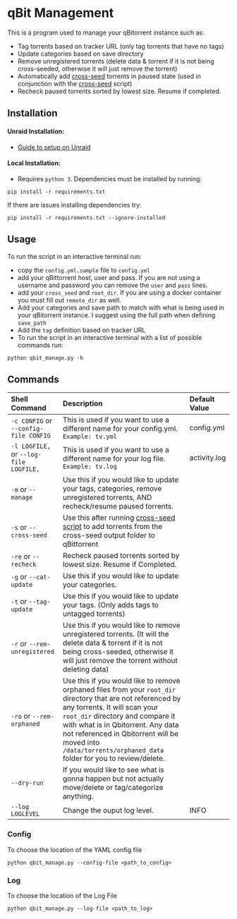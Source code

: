 # qBit Management
This is a program used to manage your qBitorrent instance such as:
* Tag torrents based on tracker URL (only tag torrents that have no tags)
* Update categories based on save directory
* Remove unregistered torrents (delete data & torrent if it is not being cross-seeded, otherwise it will just remove the torrent)
* Automatically add [cross-seed](https://github.com/mmgoodnow/cross-seed) torrents in paused state (used in conjunction with the [cross-seed](https://github.com/mmgoodnow/cross-seed) script)
* Recheck paused torrents sorted by lowest size. Resume if completed.

## Installation

#### Unraid Installation:
* [Guide to setup on Unraid](https://github.com/StuffAnThings/qbit_manage/wiki/qBit-Manager-on-unRAID)
#### Local Installation:
* Requires `python 3`. Dependencies must be installed by running:
```
pip install -r requirements.txt
```
If there are issues installing dependencies try:
```
pip install -r requirements.txt --ignore-installed
```

## Usage
To run the script in an interactive terminal run:
* copy the `config.yml.sample` file to `config.yml`
* add your qBittorrent host, user and pass. If you are not using a username and password you can remove the `user` and `pass` lines. 
* add your `cross_seed` and `root_dir`. If you are using a docker container you must fill out `remote_dir` as well.
* Add your categories and save path to match with what is being used in your qBitorrent instance. I suggest using the full path when defining `save_path`
* Add the `tag` definition based on tracker URL
* To run the script in an interactive terminal with a list of possible commands run:
```
python qbit_manage.py -h
```

## Commands
| Shell Command | Description | Default Value | 
| :------------ | :------------  | :------------ |
| `-c CONFIG` or `--config-file CONFIG`  | This is used if you want to use a different name for your config.yml. `Example: tv.yml`  | config.yml |
| `-l LOGFILE,` or `--log-file LOGFILE,` | This is used if you want to use a different name for your log file. `Example: tv.log` | activity.log |
| `-m` or `--manage` | Use this if you would like to update your tags, categories, remove unregistered torrents, AND recheck/resume paused torrents.  |  |
| `-s` or `--cross-seed` | Use this after running [cross-seed script](https://github.com/mmgoodnow/cross-seed) to add torrents from the cross-seed output folder to qBittorrent  |  |
| `-re` or `--recheck` | Recheck paused torrents sorted by lowest size. Resume if Completed.  |  |
| `-g` or `--cat-update` |  Use this if you would like to update your categories.  |  |
| `-t` or `--tag-update` |  Use this if you would like to update your tags. (Only adds tags to untagged torrents) |  |
| `-r` or `--rem-unregistered` |  Use this if you would like to remove unregistered torrents. (It will the delete data & torrent if it is not being cross-seeded, otherwise it will just remove the torrent without deleting data) |  |
| `-ro` or `--rem-orphaned` | Use this if you would like to remove orphaned files from your `root_dir` directory that are not referenced by any torrents. It will scan your `root_dir` directory and compare it with what is in Qbitorrent. Any data not referenced in Qbitorrent will be moved into `/data/torrents/orphaned_data` folder for you to review/delete. |  |
| `--dry-run` |   If you would like to see what is gonna happen but not actually move/delete or tag/categorize anything. |  |
| `--log LOGLEVEL` |   Change the ouput log level. | INFO |

### Config
To choose the location of the YAML config file
```
python qbit_manage.py --config-file <path_to_config>
```
### Log
To choose the location of the Log File
```
python qbit_manage.py --log-file <path_to_log>
```
